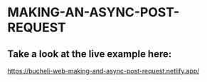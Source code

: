 # MAKING-AN-ASYNC-POST-REQUEST

## Take a look at the live example here:
https://bucheli-web-making-and-async-post-request.netlify.app/
